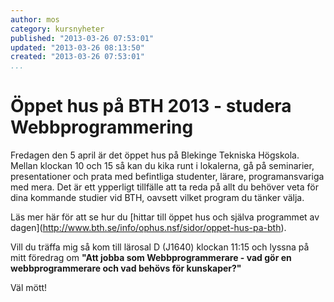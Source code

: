 ```yaml
---
author: mos
category: kursnyheter
published: "2013-03-26 07:53:01"
updated: "2013-03-26 08:13:50"
created: "2013-03-26 07:53:01"
...
```

Öppet hus på BTH 2013 - studera Webbprogrammering
==================================

Fredagen den 5 april är det öppet hus på Blekinge Tekniska Högskola. Mellan klockan 10 och 15 så kan du kika runt i lokalerna, gå på seminarier, presentationer och prata med befintliga studenter, lärare, programansvariga med mera. Det är ett ypperligt tillfälle att ta reda på allt du behöver veta för dina kommande studier vid BTH, oavsett vilket program du tänker välja.

<!--more-->

Läs mer här för att se hur du [hittar till öppet hus och själva programmet av dagen](<a href='http://www.bth.se/info/ophus.nsf/sidor/oppet-hus-pa-bth'>http://www.bth.se/info/ophus.nsf/sidor/oppet-hus-pa-bth</a>).

Vill du träffa mig så kom till lärosal D (J1640) klockan 11:15 och lyssna på mitt föredrag om **"Att jobba som Webbprogrammerare - vad gör en webbprogrammerare och vad behövs för kunskaper?"**

Väl mött!